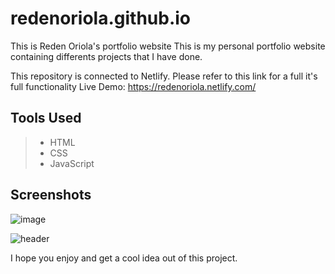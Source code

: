 # redenoriola.github.io
This is Reden Oriola's portfolio website
This is my personal portfolio website containing differents projects that I have done.

This repository is connected to Netlify. Please refer to this link for a full it's full functionality 
Live Demo: https://redenoriola.netlify.com/

## Tools Used

> * HTML
> * CSS
> * JavaScript

## Screenshots

![image](https://www.dl.dropboxusercontent.com/s/xlvbum1sw51bwww/1.png)

![header](https://www.dl.dropboxusercontent.com/s/rcf5a73ss3jrnuz/2.png)

I hope you enjoy and get a cool idea out of this project.
